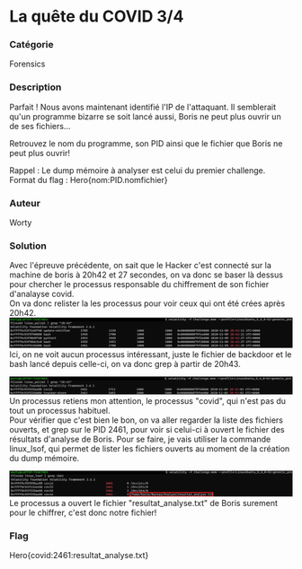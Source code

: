 # La quête du COVID 3/4

### Catégorie

Forensics

### Description

Parfait ! Nous avons maintenant identifié l'IP de l'attaquant.
Il semblerait qu'un programme bizarre se soit lancé aussi, Boris ne peut plus ouvrir un de ses fichiers...

Retrouvez le nom du programme, son PID ainsi que le fichier que Boris ne peut plus ouvrir!

Rappel : Le dump mémoire à analyser est celui du premier challenge.
Format du flag : Hero{nom:PID.nomfichier}

### Auteur 

Worty

### Solution

Avec l'épreuve précédente, on sait que le Hacker c'est connecté sur la machine de boris à 20h42 et 27 secondes, on va donc se baser là dessus pour chercher le processus responsable du chiffrement de son fichier d'analayse covid.<br/>
On va donc relister la les processus pour voir ceux qui ont été crées après 20h42.<br/>
![alt](first_grep.png)
Ici, on ne voit aucun processus intéressant, juste le fichier de backdoor et le bash lancé depuis celle-ci, on va donc grep à partir de 20h43.

![alt](second_grep.png)
Un processus retiens mon attention, le processus "covid", qui n'est pas du tout un processus habituel.<br/>
Pour vérifier que c'est bien le bon, on va aller regarder la liste des fichiers ouverts, et grep sur le PID 2461, pour voir si celui-ci à ouvert le fichier des résultats d'analyse de Boris. Pour se faire, je vais utiliser la commande linux_lsof, qui permet de lister les fichiers ouverts au moment de la création du dump mémoire.

![alt](third_grep.png)
Le processus a ouvert le fichier "resultat_analyse.txt" de Boris surement pour le chiffrer, c'est donc notre fichier!
### Flag

Hero{covid:2461:resultat_analyse.txt}
